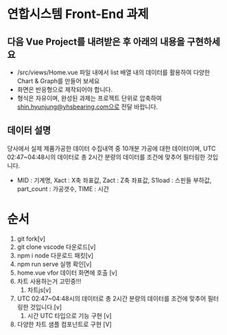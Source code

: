 # 연합시스템 Front-End 과제
## 다음 Vue Project를 내려받은 후 아래의 내용을 구현하세요
* /src/views/Home.vue 파일 내에서 list 배열 내의 데이터를 활용하여 다양한 Chart & Graph를 만들어 보세요
* 화면은 반응형으로 제작되어야 합니다.
* 형식은 자유이며, 완성된 과제는 프로젝트 단위로 압축하여 shin.hyunjung@yhsbearing.com으로 전달 바랍니다.

## 데이터 설명
당사에서 실제 제품가공한 데이터 수집내역 중 10개분 가공에 대한 데이터이며, UTC 02:47~04:48시의 데이터로 총 2시간 분량의 데이터를 조건에 맞추어 필터링한 것입니다.
* MID : 기계명, Xact : X축 좌표값, Zact : Z축 좌표값, S1load : 스핀들 부하값, part_count : 가공갯수, TIME : 시간


# 순서 
  1. git fork[v]  
  2. git clone  vscode 다운로드[v]
  3. npm i  node 다운로드 패킷[v]
  4. npm run serve 실행 확인[v]
  5. home.vue vfor 데이터 화면에 호출 [v]
  6. 차트 사용하는거 고민중!!!
     1. 차트js[v]
  7. UTC 02:47~04:48시의 데이터로 총 2시간 분량의 데이터를 조건에 맞추어 필터링한 것입니다.[v]
     1. 시간 UTC 타입으로 기능 구현 [v]
  8. 다양한 차트 샘플 컴포넌트로 구현 [V]